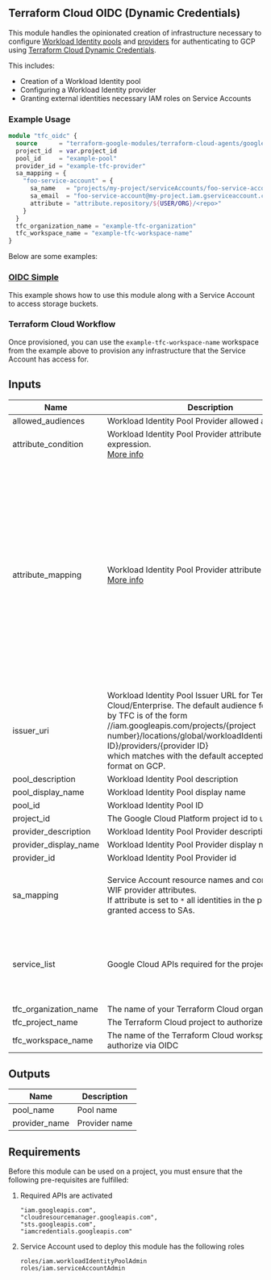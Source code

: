 ## Terraform Cloud OIDC (Dynamic Credentials)

This module handles the opinionated creation of infrastructure necessary to configure [Workload Identity pools](https://cloud.google.com/iam/docs/workload-identity-federation#pools) and [providers](https://cloud.google.com/iam/docs/workload-identity-federation#providers) for authenticating to GCP using [Terraform Cloud Dynamic Credentials](https://developer.hashicorp.com/terraform/cloud-docs/workspaces/dynamic-provider-credentials/gcp-configuration).

This includes:

- Creation of a Workload Identity pool
- Configuring a Workload Identity provider
- Granting external identities necessary IAM roles on Service Accounts

### Example Usage

```terraform
module "tfc_oidc" {
  source      = "terraform-google-modules/terraform-cloud-agents/google//modules/tfc-oidc"
  project_id  = var.project_id
  pool_id     = "example-pool"
  provider_id = "example-tfc-provider"
  sa_mapping = {
    "foo-service-account" = {
      sa_name   = "projects/my-project/serviceAccounts/foo-service-account@my-project.iam.gserviceaccount.com"
      sa_email  = "foo-service-account@my-project.iam.gserviceaccount.com"
      attribute = "attribute.repository/${USER/ORG}/<repo>"
    }
  }
  tfc_organization_name = "example-tfc-organization"
  tfc_workspace_name = "example-tfc-workspace-name"
}
```

Below are some examples:

### [OIDC Simple](../../examples/oidc-simple/README.md)

This example shows how to use this module along with a Service Account to access storage buckets.

### Terraform Cloud Workflow

Once provisioned, you can use the `example-tfc-workspace-name` workspace from the example above to provision any infrastructure that the Service Account has access for.

<!-- BEGINNING OF PRE-COMMIT-TERRAFORM DOCS HOOK -->
## Inputs

| Name | Description | Type | Default | Required |
|------|-------------|------|---------|:--------:|
| allowed\_audiences | Workload Identity Pool Provider allowed audiences. | `list(string)` | `[]` | no |
| attribute\_condition | Workload Identity Pool Provider attribute condition expression. <br>[More info](https://registry.terraform.io/providers/hashicorp/google/latest/docs/resources/iam_workload_identity_pool_provider#attribute_condition) | `string` | `""` | no |
| attribute\_mapping | Workload Identity Pool Provider attribute mapping. <br>[More info](https://registry.terraform.io/providers/hashicorp/google/latest/docs/resources/iam_workload_identity_pool_provider#attribute_mapping) | `map(any)` | <pre>{<br>  "attribute.aud": "assertion.aud",<br>  "attribute.terraform_full_workspace": "assertion.terraform_full_workspace",<br>  "attribute.terraform_organization_id": "assertion.terraform_organization_id",<br>  "attribute.terraform_organization_name": "assertion.terraform_organization_name",<br>  "attribute.terraform_project_id": "assertion.terraform_project_id",<br>  "attribute.terraform_project_name": "assertion.terraform_project_name",<br>  "attribute.terraform_run_id": "assertion.terraform_run_id",<br>  "attribute.terraform_run_phase": "assertion.terraform_run_phase",<br>  "attribute.terraform_workspace_id": "assertion.terraform_workspace_id",<br>  "attribute.terraform_workspace_name": "assertion.terraform_workspace_name",<br>  "google.subject": "assertion.sub"<br>}</pre> | no |
| issuer\_uri | Workload Identity Pool Issuer URL for Terraform Cloud/Enterprise. The default audience format used by TFC is of the form<br>//iam.googleapis.com/projects/{project number}/locations/global/workloadIdentityPools/{pool ID}/providers/{provider ID}<br>which matches with the default accepted audience format on GCP. | `string` | `"https://app.terraform.io"` | no |
| pool\_description | Workload Identity Pool description | `string` | `"Workload Identity Pool managed by Terraform"` | no |
| pool\_display\_name | Workload Identity Pool display name | `string` | `null` | no |
| pool\_id | Workload Identity Pool ID | `string` | n/a | yes |
| project\_id | The Google Cloud Platform project id to use | `string` | n/a | yes |
| provider\_description | Workload Identity Pool Provider description | `string` | `"Workload Identity Pool Provider managed by Terraform"` | no |
| provider\_display\_name | Workload Identity Pool Provider display name | `string` | `null` | no |
| provider\_id | Workload Identity Pool Provider id | `string` | n/a | yes |
| sa\_mapping | Service Account resource names and corresponding WIF provider attributes. <br>If attribute is set to `*` all identities in the pool are granted access to SAs. | <pre>map(object({<br>    sa_name   = string<br>    sa_email  = string<br>    attribute = string<br>  }))</pre> | `{}` | no |
| service\_list | Google Cloud APIs required for the project | `list(string)` | <pre>[<br>  "iam.googleapis.com",<br>  "cloudresourcemanager.googleapis.com",<br>  "sts.googleapis.com",<br>  "iamcredentials.googleapis.com"<br>]</pre> | no |
| tfc\_organization\_name | The name of your Terraform Cloud organization | `string` | n/a | yes |
| tfc\_project\_name | The Terraform Cloud project to authorize via OIDC | `string` | `"Default Project"` | no |
| tfc\_workspace\_name | The name of the Terraform Cloud workspace to authorize via OIDC | `string` | `"gcp-oidc-workspace"` | no |

## Outputs

| Name | Description |
|------|-------------|
| pool\_name | Pool name |
| provider\_name | Provider name |

 <!-- END OF PRE-COMMIT-TERRAFORM DOCS HOOK -->

## Requirements

Before this module can be used on a project, you must ensure that the following pre-requisites are fulfilled:

1. Required APIs are activated

    ```
    "iam.googleapis.com",
    "cloudresourcemanager.googleapis.com",
    "sts.googleapis.com",
    "iamcredentials.googleapis.com"
    ```

1. Service Account used to deploy this module has the following roles

    ```
    roles/iam.workloadIdentityPoolAdmin
    roles/iam.serviceAccountAdmin
    ```
